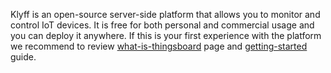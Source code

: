 Klyff is an open-source server-side platform that allows you to monitor and control IoT devices.
It is free for both personal and commercial usage and you can deploy it anywhere. 
If this is your first experience with the platform we recommend to review 
[what-is-thingsboard](/docs/getting-started-guides/what-is-thingsboard/) page and [getting-started](/docs/getting-started-guides/helloworld/) guide.
